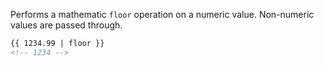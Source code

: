 Performs a mathematic `floor` operation on a numeric value. Non-numeric values are passed through.

```html
{{ 1234.99 | floor }}
<!-- 1234 -->
```
